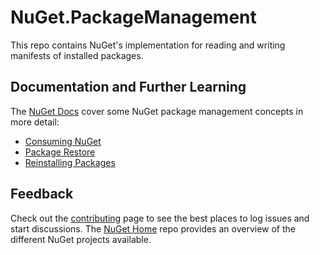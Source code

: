 # NuGet.PackageManagement

This repo contains NuGet's implementation for reading and writing manifests of installed packages.

## Documentation and Further Learning

The [NuGet Docs](http://docs.nuget.org) cover some NuGet package management concepts in more detail:

* [Consuming NuGet](http://docs.nuget.org/consume)
* [Package Restore](http://docs.nuget.org/consume/package-restore)
* [Reinstalling Packages](http://docs.nuget.org/consume/reinstalling-packages)

## Feedback

Check out the [contributing](http://docs.nuget.org/contribute) page to see the best places to log issues and start discussions. The [NuGet Home](https://github.com/NuGet/Home) repo provides an overview of the different NuGet projects available.
